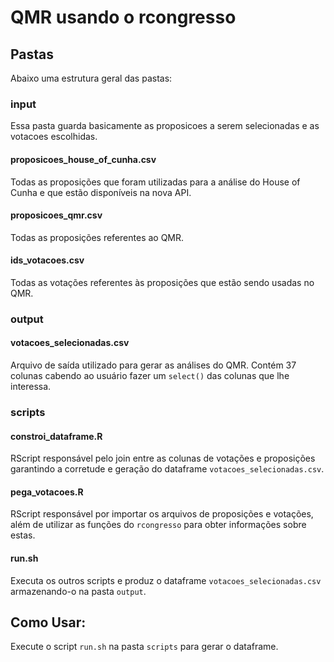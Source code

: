 # QMR usando o rcongresso

## Pastas

Abaixo uma estrutura geral das pastas:

### input

Essa pasta guarda basicamente as proposicoes a serem selecionadas e as votacoes escolhidas.

#### proposicoes_house_of_cunha.csv
Todas as proposições que foram utilizadas para a análise do House of Cunha e que estão disponíveis na nova API.

#### proposicoes_qmr.csv
Todas as proposições referentes ao QMR.

#### ids_votacoes.csv
Todas as votações referentes às proposições que estão sendo usadas no QMR.

### output

#### votacoes_selecionadas.csv
Arquivo de saída utilizado para gerar as análises do QMR. Contém 37 colunas cabendo ao usuário fazer um `select()` das colunas que lhe interessa.

### scripts

#### constroi_dataframe.R
RScript responsável pelo join entre as colunas de votações e proposições garantindo a corretude e geração do dataframe `votacoes_selecionadas.csv`.

#### pega_votacoes.R
RScript responsável por importar os arquivos de proposições e votações, além de utilizar as funções do `rcongresso` para obter informações sobre estas.

#### run.sh
Executa os outros scripts e produz o dataframe `votacoes_selecionadas.csv` armazenando-o na pasta `output`.

## Como Usar:
Execute o script `run.sh` na pasta `scripts` para gerar o dataframe.
